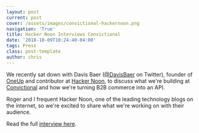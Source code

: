 ```yaml
---
layout: post
current: post
cover: /assets/images/convictional-hackernoon.png
navigation: 'True'
title: Hacker Noon Interviews Convictional
date: '2018-10-09T10:24:40-04:00'
tags: Press
class: post-template
author: chris
---
```

We recently sat down with Davis Baer ([@DavisBaer](https://twitter.com/davisbaer) on Twitter), founder of [OneUp](https://www.oneupapp.io/) and contributor at [Hacker Noon](https://hackernoon.com), to discuss what we're building at [Convictional](https://www.convictional.com/) and how we're turning B2B commerce into an API. 

Roger and I frequent Hacker Noon, one of the leading technology blogs on the internet, so we're excited to share what we're working on with their audience. 

Read the full [interview here](https://hackernoon.com/founder-interviews-chris-grouchy-of-convictional-dcd1e4b9e200).
